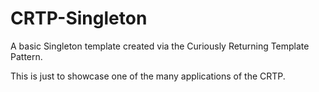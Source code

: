 # CRTP-Singleton
A basic Singleton template created via the Curiously Returning Template Pattern.

This is just to showcase one of the many applications of the CRTP.
